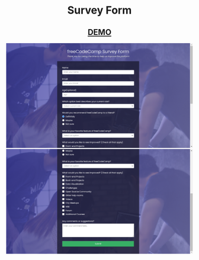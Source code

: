<h1 align='center'> Survey Form </h1>
<h2 align='center'><a href='https://cenacrharsh.github.io/survey-form-responsive-web-design-fcc/'>DEMO</a></h2>

![ss1](./ss1.png)
![ss2](./ss2.png)
